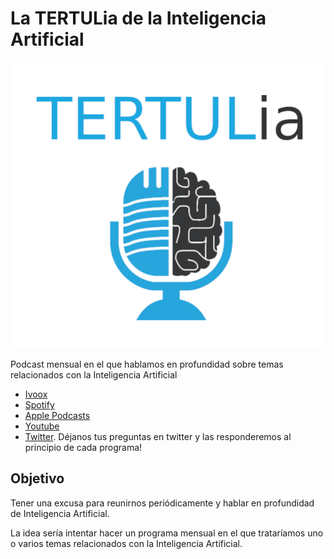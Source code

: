 # La TERTULia de la Inteligencia Artificial

![logo-podcast](res/logo-podcast.png)

Podcast mensual en el que hablamos en profundidad sobre temas relacionados con la Inteligencia Artificial

- [Ivoox](https://go.ivoox.com/sq/1815311)
- [Spotify](https://open.spotify.com/show/2yxHFbLvZC16ZV8Of7I7qH)
- [Apple Podcasts](https://podcasts.apple.com/us/podcast/la-tertulia-de-la-inteligencia-artificial/id1669083682)
- [Youtube](https://www.youtube.com/@tertul_ia)
- [Twitter](https://twitter.com/TERTUL_ia). Déjanos tus preguntas en twitter y las responderemos al principio de cada programa!


## Objetivo

Tener una excusa para reunirnos periódicamente y hablar en profundidad de Inteligencia Artificial.

La idea sería intentar hacer un programa mensual en el que trataríamos uno o varios temas relacionados con la Inteligencia Artificial.
